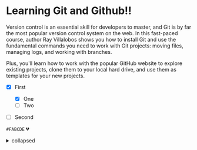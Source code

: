 # Learning Git and Github!!

Version control is an essential skill for developers to master, and Git is by far the most popular version control system on the web. In this fast-paced course, author Ray Villalobos shows you how to install Git and use the fundamental commands you need to work with Git projects: moving files, managing logs, and working with branches.

Plus, you'll learn how to work with the popular GitHub website to explore existing projects, clone them to your local hard drive, and use them as templates for your new projects.

- [x] First
  - [x] One
  - [ ] Two
- [ ] Second


`#FABCDE`
💔

<details>
<summary>collapsed</summary>

# Header

This is the copy for the collapsed text.
</details>
